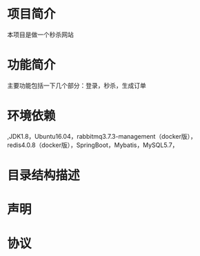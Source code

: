 # 项目简介
本项目是做一个秒杀网站

# 功能简介
主要功能包括一下几个部分：登录，秒杀，生成订单

# 环境依赖
,JDK1.8，Ubuntu16.04，rabbitmq3.7.3-management（docker版），redis4.0.8（docker版），SpringBoot，Mybatis，MySQL5.7，

# 目录结构描述


# 声明

# 协议

